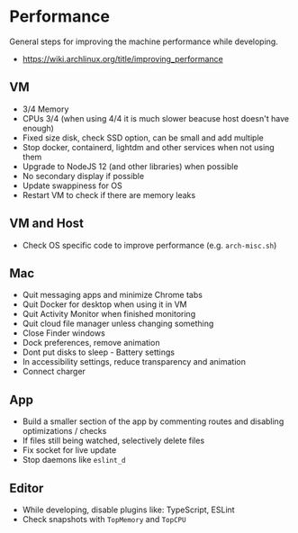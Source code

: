 # Performance

General steps for improving the machine performance while developing.

- https://wiki.archlinux.org/title/improving_performance

## VM

- 3/4 Memory
- CPUs 3/4 (when using 4/4 it is much slower beacuse host doesn't have enough)
- Fixed size disk, check SSD option, can be small and add multiple
- Stop docker, containerd, lightdm and other services when not using them
- Upgrade to NodeJS 12 (and other libraries) when possible
- No secondary display if possible
- Update swappiness for OS
- Restart VM to check if there are memory leaks

## VM and Host

- Check OS specific code to improve performance (e.g. `arch-misc.sh`)

## Mac

- Quit messaging apps and minimize Chrome tabs
- Quit Docker for desktop when using it in VM
- Quit Activity Monitor when finished monitoring
- Quit cloud file manager unless changing something
- Close Finder windows
- Dock preferences, remove animation
- Dont put disks to sleep - Battery settings
- In accessibility settings, reduce transparency and animation
- Connect charger

## App

- Build a smaller section of the app by commenting routes and disabling optimizations / checks
- If files still being watched, selectively delete files
- Fix socket for live update
- Stop daemons like `eslint_d`

## Editor

- While developing, disable plugins like: TypeScript, ESLint
- Check snapshots with `TopMemory` and `TopCPU`
